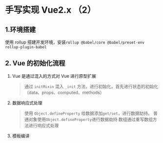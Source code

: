 # 手写实现 Vue2.x （2）

## 1.环境搭建

使用 rollup 搭建开发环境，安装`rollup @babel/core @babel/preset-env rollup-plugin-babel`

## 2. Vue 的初始化流程

1. Vue 是通过混入的方式对 Vue 进行原型扩展
   > 通过 `initMixin` 混入 `_init` 方法，进行初始化，首先进行状态的初始化（data、props、computed、methods）
2. 数据响应式处理
   > 使用 `Object.defineProperty` 给数据添加`get/set`，进行数据劫持。
   > 普通对象使用`Object.defineProperty`进行数据劫持
   > 数组通过重写数组方法进行响应式处理
3. 模板编译
